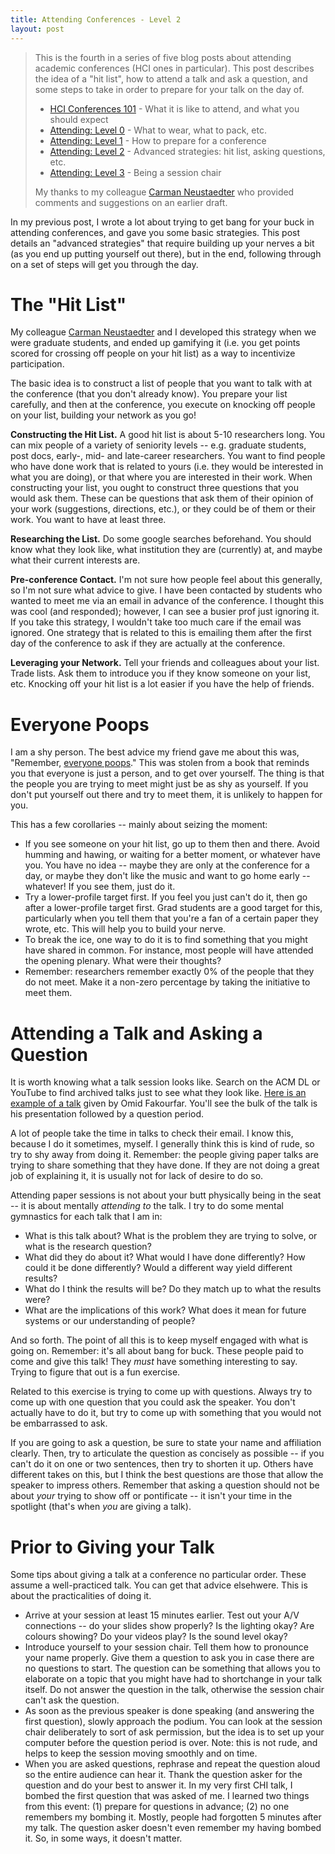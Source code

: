 ```yaml
---
title: Attending Conferences - Level 2
layout: post
---
```


> This is the fourth in a series of five blog posts about attending academic conferences (HCI ones in particular). This post describes the idea of a "hit list", how to attend a talk and ask a question, and some steps to take in order to prepare for your talk on the day of.
> 
> * [HCI Conferences 101](http://ricelab.cpsc.ucalgary.ca/blog/2016/hci-conferences-101/) - What it is like to attend, and what you should expect
> * [Attending: Level 0](http://ricelab.cpsc.ucalgary.ca/blog/2016/attending-conferences-level-0/) - What to wear, what to pack, etc.
> * [Attending: Level 1](http://ricelab.cpsc.ucalgary.ca/blog/2016/attending-conferences-level-1/) - How to prepare for a conference
> * [Attending: Level 2](http://ricelab.cpsc.ucalgary.ca/blog/2016/attending-conferences-level-2/) - Advanced strategies: hit list, asking questions, etc.
> * [Attending: Level 3](http://ricelab.cpsc.ucalgary.ca/blog/2016/attending-conferences-level-3/) - Being a session chair
> 
> My thanks to my colleague [Carman Neustaedter](http://carmster.com) who provided comments and suggestions on an earlier draft.

In my previous post, I wrote a lot about trying to get bang for your buck in attending conferences, and gave you some basic strategies. This post details an "advanced strategies" that require building up your nerves a bit (as you end up putting yourself out there), but in the end, following through on a set of steps will get you through the day.

# The "Hit List"

My colleague [Carman Neustaedter](http://carmster.com) and I developed this strategy when we were graduate students, and ended up gamifying it (i.e. you get points scored for crossing off people on your hit list) as a way to incentivize participation.

The basic idea is to construct a list of people that you want to talk with at the conference (that you don't already know). You prepare your list carefully, and then at the conference, you execute on knocking off people on your list, building your network as you go!

**Constructing the Hit List.** A good hit list is about 5-10 researchers long. You can mix people of a variety of seniority levels -- e.g. graduate students, post docs, early-, mid- and late-career researchers. You want to find people who have done work that is related to yours (i.e. they would be interested in what you are doing), or that where you are interested in their work. When constructing your list, you ought to construct three questions that you would ask them. These can be questions that ask them of their opinion of your work (suggestions, directions, etc.), or they could be of them or their work. You want to have at least three.

**Researching the List.** Do some google searches beforehand. You should know what they look like, what institution they are (currently) at, and maybe what their current interests are.

**Pre-conference Contact.** I'm not sure how people feel about this generally, so I'm not sure what advice to give. I have been contacted by students who wanted to meet me via an email in advance of the conference. I thought this was cool (and responded); however, I can see a busier prof just ignoring it. If you take this strategy, I wouldn't take too much care if the email was ignored. One strategy that is related to this is emailing them after the first day of the conference to ask if they are actually at the conference.

**Leveraging your Network.** Tell your friends and colleagues about your list. Trade lists. Ask them to introduce you if they know someone on your list, etc. Knocking off your hit list is a lot easier if you have the help of friends.

# Everyone Poops

I am a shy person. The best advice my friend gave me about this was, "Remember, [everyone poops](https://en.wikipedia.org/wiki/Everyone_Poops)." This was stolen from a book that reminds you that everyone is just a person, and to get over yourself. The thing is that the people you are trying to meet might just be as shy as yourself. If you don't put yourself out there and try to meet them, it is unlikely to happen for you.

This has a few corollaries -- mainly about seizing the moment:

* If you see someone on your hit list, go up to them then and there. Avoid humming and hawing, or waiting for a better moment, or whatever have you. You have no idea -- maybe they are only at the conference for a day, or maybe they don't like the music and want to go home early -- whatever! If you see them, just do it.
* Try a lower-profile target first. If you feel you just can't do it, then go after a lower-profile target first. Grad students are a good target for this, particularly when you tell them that you're a fan of a certain paper they wrote, etc. This will help you to build your nerve.
* To break the ice, one way to do it is to find something that you might have shared in common. For instance, most people will have attended the opening plenary. What were their thoughts?
* Remember: researchers remember exactly 0% of the people that they do not meet. Make it a non-zero percentage by taking the initiative to meet them.

# Attending a Talk and Asking a Question

It is worth knowing what a talk session looks like. Search on the ACM DL or YouTube to find archived talks just to see what they look like. [Here is an example of a talk](https://www.youtube.com/watch?v=na9OBQiVjLk) given by Omid Fakourfar. You'll see the bulk of the talk is his presentation followed by a question period.

A lot of people take the time in talks to check their email. I know this, because I do it sometimes, myself. I generally think this is kind of rude, so try to shy away from doing it. Remember: the people giving paper talks are trying to share something that they have done. If they are not doing a great job of explaining it, it is usually not for lack of desire to do so.

Attending paper sessions is not about your butt physically being in the seat -- it is about mentally _attending to_ the talk. I try to do some mental gymnastics for each talk that I am in:

* What is this talk about? What is the problem they are trying to solve, or what is the research question?
* What did they do about it? What would I have done differently? How could it be done differently? Would a different way yield different results?
* What do I think the results will be? Do they match up to what the results were?
* What are the implications of this work? What does it mean for future systems or our understanding of people?

And so forth. The point of all this is to keep myself engaged with what is going on. Remember: it's all about bang for buck. These people paid to come and give this talk! They _must_ have something interesting to say. Trying to figure that out is a fun exercise.

Related to this exercise is trying to come up with questions. Always try to come up with one question that you could ask the speaker. You don't actually have to do it, but try to come up with something that you would not be embarrassed to ask.

If you are going to ask a question, be sure to state your name and affiliation clearly. Then, try to articulate the question as concisely as possible -- if you can't do it on one or two sentences, then try to shorten it up. Others have different takes on this, but I think the best questions are those that allow the speaker to impress others. Remember that asking a question should not be about _your_ trying to show off or pontificate -- it isn't your time in the spotlight (that's when _you_ are giving a talk).

# Prior to Giving your Talk

Some tips about giving a talk at a conference no particular order. These assume a well-practiced talk. You can get that advice elsehwere. This is about the practicalities of doing it.

* Arrive at your session at least 15 minutes earlier. Test out your A/V connections -- do your slides show properly? Is the lighting okay? Are colours showing? Do your videos play? Is the sound level okay?
* Introduce yourself to your session chair. Tell them how to pronounce your name properly. Give them a question to ask you in case there are no questions to start. The question can be something that allows you to elaborate on a topic that you might have had to shortchange in your talk itself. Do not answer the question in the talk, otherwise the session chair can't ask the question.
* As soon as the previous speaker is done speaking (and answering the first question), slowly approach the podium. You can look at the session chair deliberately to sort of ask permission, but the idea is to set up your computer before the question period is over. Note: this is not rude, and helps to keep the session moving smoothly and on time.
* When you are asked questions, rephrase and repeat the question aloud so the entire audience can hear it. Thank the question asker for the question and do your best to answer it. In my very first CHI talk, I bombed the first question that was asked of me. I learned two things from this event: (1) prepare for questions in advance; (2) no one remembers my bombing it. Mostly, people had forgotten 5 minutes after my talk. The question asker doesn't even remember my having bombed it. So, in some ways, it doesn't matter.
